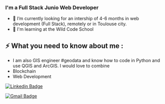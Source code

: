### I'm a Full Stack Junio Web Developer

- 🔭 I’m currently looking for an intership of 4-6 months in web development (Full Stack), remotely or in Toulouse city.
- :muscle: I'm learning at the Wild Code School 

## ⚡ What you need to know about me :
- I am also GIS engineer #geodata and know how to code in Python and use QGIS and ArcGIS. I would love to combine 
- Blockchain
- Web Development

[![Linkedin Badge](https://img.shields.io/badge/-leamahler-blue?style=flat-square&logo=Linkedin&logoColor=white&link=https://www.linkedin.com/léa-mahler/)](https://www.linkedin.com/léa-mahler/)

[![Gmail Badge](https://img.shields.io/badge/-mail@jayraj.co.in-d14836?style=flat-square&logo=Gmail&logoColor=white&link=mailto:mail@jayraj.co.in)](mailto:mail@jayraj.co.in)


